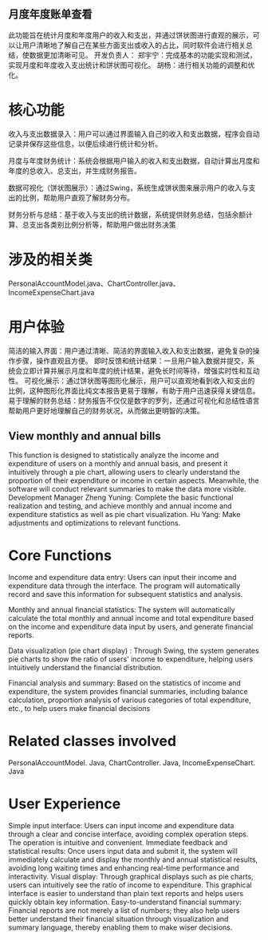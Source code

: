 ## 月度年度账单查看
此功能旨在统计月度和年度用户的收入和支出，并通过饼状图进行直观的展示，可以让用户清晰地了解自己在某些方面支出或收入的占比，同时软件会进行相关总结，使数据更加清晰可见。
开发负责人：
郑宇宁：完成基本的功能实现和测试，实现月度和年度收入支出统计和饼状图可视化。
胡杨：进行相关功能的调整和优化。

# 核心功能

收入与支出数据录入：用户可以通过界面输入自己的收入和支出数据，程序会自动记录并保存这些信息，以便后续进行统计和分析。

月度与年度财务统计：系统会根据用户输入的收入和支出数据，自动计算出月度和年度的总收入、总支出，并生成财务报告。

数据可视化（饼状图展示）：通过Swing，系统生成饼状图来展示用户的收入与支出的比例，帮助用户直观了解财务分布。

财务分析与总结：基于收入与支出的统计数据，系统提供财务总结，包括余额计算、总支出各类别比例分析等，帮助用户做出财务决策

# 涉及的相关类

PersonalAccountModel.java、ChartController.java、IncomeExpenseChart.java

# 用户体验
简洁的输入界面：用户通过清晰、简洁的界面输入收入和支出数据，避免复杂的操作步骤，操作直观且方便。
即时反馈和统计结果：一旦用户输入数据并提交，系统会立即计算并展示月度和年度的统计结果，避免长时间等待，增强实时性和互动性。
可视化展示：通过饼状图等图形化展示，用户可以直观地看到收入和支出的比例，这种图形化界面比纯文本报告更易于理解，有助于用户迅速获得关键信息。
易于理解的财务总结：财务报告不仅仅是数字的罗列，还通过可视化和总结性语言帮助用户更好地理解自己的财务状况，从而做出更明智的决策。

## View monthly and annual bills
This function is designed to statistically analyze the income and expenditure of users on a monthly and annual basis, and present it intuitively through a pie chart, allowing users to clearly understand the proportion of their expenditure or income in certain aspects. Meanwhile, the software will conduct relevant summaries to make the data more visible.
Development Manager
Zheng Yuning: Complete the basic functional realization and testing, and achieve monthly and annual income and expenditure statistics as well as pie chart visualization.
Hu Yang: Make adjustments and optimizations to relevant functions.

# Core Functions

Income and expenditure data entry: Users can input their income and expenditure data through the interface. The program will automatically record and save this information for subsequent statistics and analysis.

Monthly and annual financial statistics: The system will automatically calculate the total monthly and annual income and total expenditure based on the income and expenditure data input by users, and generate financial reports.

Data visualization (pie chart display) : Through Swing, the system generates pie charts to show the ratio of users' income to expenditure, helping users intuitively understand the financial distribution.

Financial analysis and summary: Based on the statistics of income and expenditure, the system provides financial summaries, including balance calculation, proportion analysis of various categories of total expenditure, etc., to help users make financial decisions

# Related classes involved

PersonalAccountModel. Java, ChartController. Java, IncomeExpenseChart. Java

# User Experience
Simple input interface: Users can input income and expenditure data through a clear and concise interface, avoiding complex operation steps. The operation is intuitive and convenient.
Immediate feedback and statistical results: Once users input data and submit it, the system will immediately calculate and display the monthly and annual statistical results, avoiding long waiting times and enhancing real-time performance and interactivity.
Visual display: Through graphical displays such as pie charts, users can intuitively see the ratio of income to expenditure. This graphical interface is easier to understand than plain text reports and helps users quickly obtain key information.
Easy-to-understand financial summary: Financial reports are not merely a list of numbers; they also help users better understand their financial situation through visualization and summary language, thereby enabling them to make wiser decisions.
